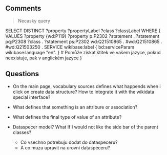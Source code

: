## Comments

> Necasky query

SELECT DISTINCT ?property ?propertyLabel ?class ?classLabel
WHERE {
 VALUES ?property {wd:P119}
 ?property p:P2302 ?statement .
 ?statement pq:P2308 ?class . ?statement ps:P2302 wd:Q21510865 . #wd:Q21510865 . #wd:Q21503250 .
 SERVICE wikibase:label { bd:serviceParam wikibase:language "en". } # Pomůže získat štítek ve vašem jazyce, pokud neexistuje, pak v anglickém jazyce
}


## Questions

- On the main page, vocabulary sources defines what happends when i click on create data structure? How to integrate it with the wikidata special interface?

- What defines that something is an attribure or association?

- What defines the final type of value of an attribute?

- Dataspecer model? What If I would not like the side bar of the parent classes? 
  - Co vsechno potrebuju dodat do dataspeceru?
  - A co muzu upravit na urovni dataspeceru?
